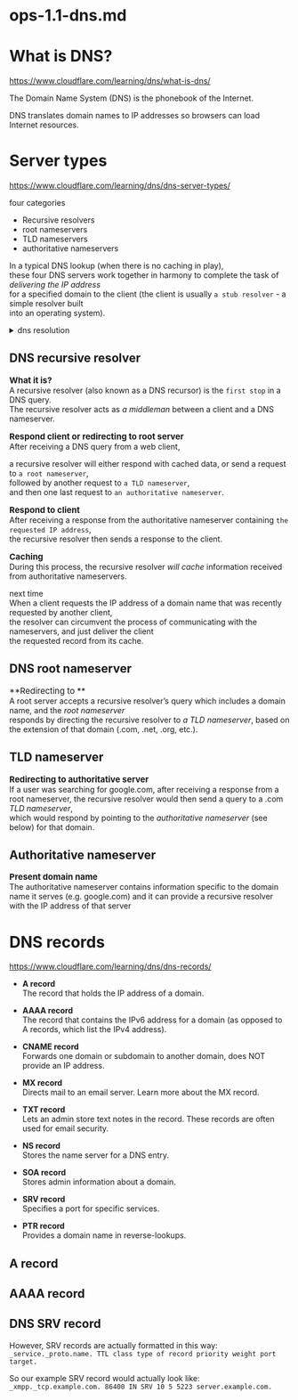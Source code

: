 # ops-1.1-dns.md

# What is DNS?

<https://www.cloudflare.com/learning/dns/what-is-dns/>

The Domain Name System (DNS) is the phonebook of the Internet. 

DNS translates domain names to IP addresses so browsers can load Internet resources.

# Server types

<https://www.cloudflare.com/learning/dns/dns-server-types/>

four categories
- Recursive resolvers
- root nameservers
- TLD nameservers
- authoritative nameservers


In a typical DNS lookup (when there is no caching in play),  
these four DNS servers work together in harmony to complete the task of *delivering the IP address*  
for a specified domain to the client (the client is usually `a stub resolver` - a simple resolver built  
into an operating system).  

<details>
<summary>dns resolution</summary>

![alt](https://www.cloudflare.com/img/learning/dns/dns-server-types/recursive-resolver.png)

</details>

## DNS recursive resolver

<span style='font-size: 15px;'>**What it is?**</span>  
A recursive resolver (also known as a DNS recursor) is the `first stop` in a DNS query.  
The recursive resolver acts as *a middleman* between a client and a DNS nameserver.

<span style='font-size: 15px;'>**Respond client or redirecting to root server**</span>  
After receiving a DNS query from a web client,  

a recursive resolver will either respond with cached data, or send a request to `a root nameserver`,  
followed by another request to `a TLD nameserver`,  
and then one last request to `an authoritative nameserver`. 

<span style='font-size: 15px;'>**Respond to client**</span>  
After receiving a response from the authoritative nameserver containing `the requested IP address`,  
the recursive resolver then sends a response to the client.

<span style='font-size: 15px;'>**Caching**</span>  
During this process, the recursive resolver *will cache* information received from authoritative nameservers. 

next time  
When a client requests the IP address of a domain name that was recently requested by another client,  
the resolver can circumvent the process of communicating with the nameservers, and just deliver the client  
the requested record from its cache.

## DNS root nameserver

<span style='font-size: 15px;'>**Redirecting to **</span>  
A root server accepts a recursive resolver’s query which includes a domain name, and the *root nameserver*  
responds by directing the recursive resolver to *a TLD nameserver*, based on the extension of that domain (.com, .net, .org, etc.).

## TLD nameserver

<span style='font-size: 15px;'>**Redirecting to authoritative server**</span>  
If a user was searching for google.com, after receiving a response from a root nameserver, the recursive resolver would then send a query to a .com *TLD nameserver*,  
which would respond by pointing to the *authoritative nameserver* (see below) for that domain.

## Authoritative nameserver

<span style='font-size: 15px;'>**Present domain name**</span>  
The authoritative nameserver contains information specific to the domain name it serves (e.g. google.com) and it can provide a recursive resolver with the IP address of that server

# DNS records

<https://www.cloudflare.com/learning/dns/dns-records/>

- **A record**  
The record that holds the IP address of a domain.

- **AAAA record**  
The record that contains the IPv6 address for a domain (as opposed to A records, which list the IPv4 address).

- **CNAME record**  
Forwards one domain or subdomain to another domain, does NOT provide an IP address.

- **MX record**  
Directs mail to an email server. Learn more about the MX record.

- **TXT record**  
Lets an admin store text notes in the record. These records are often used for email security.

- **NS record**  
Stores the name server for a DNS entry.

- **SOA record**  
Stores admin information about a domain.

- **SRV record**  
Specifies a port for specific services.

- **PTR record**  
Provides a domain name in reverse-lookups.

## A record

## AAAA record

## DNS SRV record

However, SRV records are actually formatted in this way:  
`_service._proto.name. TTL class type of record priority weight port target.`

So our example SRV record would actually look like:  
`_xmpp._tcp.example.com. 86400 IN SRV 10 5 5223 server.example.com.`
